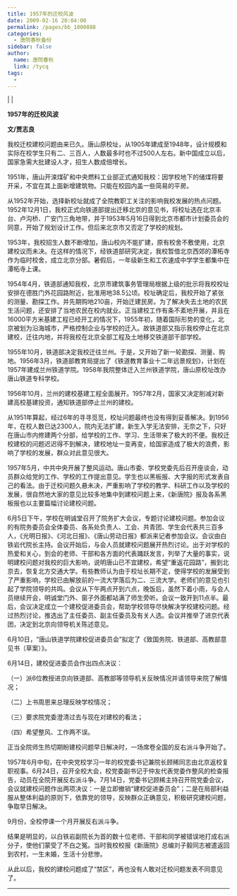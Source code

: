 ```yaml
---
title: 1957年的迁校风波
date: 2009-02-16 20:04:00
permalink: /pages/bb_1000888
categories: 
  - 唐院春秋备份
sidebar: false
author: 
  name: 唐院春秋
  link: /tycq
tags: 
  - 
---
```


|  |

**1957年的迁校风波**

**文/贾志良**

我校迁校建校问题由来已久。唐山原校址，从1905年建成至1948年，设计规模和实际在校学生只有二、三百人，人数最多时也不过500人左右。新中国成立以后，国家急需大批建设人才，招生人数成倍增长。

1951年，唐山开滦煤矿和中央燃料工业部正式通知我校：因学校地下的储煤将要开采，不宜在其上面新增建筑物。只能在校园内盖一些简易的平房。

从1952年开始，选择新校址就成了全院教职工关注的影响我校发展的热点问题。1952年12月1日，我校正式向铁道部提出迁移北京的意见书，将校址选在北京丰台、卢沟桥、广安门三角地带，并于1953年5月16日得到北京市都市计划委员会的同意，开始了规划设计工作。但后来北京市又否定了学校的规划。

1953年，我校招生人数不断增加，唐山校内不能扩建，原有校舍不敷使用，北京建校议而未决。在这样的情况下，经铁道部研究决定，我校暂借北京西郊的潭柘寺作为临时校舍，成立北京分部。暑假后，一年级新生和工农速成中学学生都集中在潭柘寺上课。

1954年4月，铁道部通知我校，北京市建筑事务管理局根据上级的批示将我校校址安排在德胜门外花园路附近，批准用地38.5公顷。校址确定后，我校开始了紧张的测量、勘探工作。并先期购地210亩，开始迁建民房。为了解决失去土地的农民生活问题，还安排了当地农民在校内就业。正当建校工作有条不紊地开展，并且在16000平方米基建工程已经开工的情况下，1955年初，随着国际形势的变化，北京被划为沿海城市，严格控制企业与学校的迁入。故铁道部又指示我校停止在北京建校，迁往内地，并将我校在北京全部工程及土地移交铁道部干部学校。

1955年10月，铁道部决定我校迁往兰州。于是，又开始了新一轮勘探、测量、购地。1956年3月，铁道部教育局提出了《铁道教育事业十二年远景规划》，计划在1957年建成兰州铁道学院。1958年我院整体迁入兰州铁道学院，唐山原校址改办唐山铁道专科学校。

1956年10月，兰州的建校基建工程全面展开。1957年2月，国家又决定削减对新建高校基建投资，通知铁道部停止兰州的建校。

从1951年算起，经过6年的寻寻觅觅，校址问题最终也没有得到妥善解决。到1956年，在校人数已达2300人，院内无法扩建，新生入学无法安排，无奈之下，只好在唐山市内修建两个分部，给学校的工作、学习、生活带来了极大的不便。我校迁校建校的问题迟迟得不到解决，建校地址一变再变，给国家造成了极大的浪费，影响了学校的发展，群众对此意见很大。

1957年5月，中共中央开展了整风运动。唐山市委、学校党委先后召开座谈会，动员群众给党的工作、学校的工作提出意见。学生也以黑板报、大字报的形式发表自己的看法。由于迁校问题久悬未决，严重影响了学校的教学、科研工作以及学校的发展，很自然地大家的意见比较多地集中到建校问题上来，《新唐院》报及各系黑板报也以主要篇幅讨论建校问题。

6月5日下午，学校在明诚堂召开了院务扩大会议，专题讨论建校问题。参加会议的有院务委员会全体委员、各系处负责人、工会、共青团、学生会代表共三百多人，《光明日报》、《河北日报》、《唐山劳动日报》都派来记者参加会议。会议由白铁岩代院长主持。会议开始后，与会人员就建校问题展开热烈讨论。出于对学校的热爱和关心，到会的老师、干部和各方面的代表踊跃发言，列举了大量的事实，说明建校问题对我校的巨大影响，说明唐山已不宜建校，希望“重返花园路”，搬到北京去，恢复北方交通大学。有些教师认为由于校址长期不定，使得学校的发展受到了严重影响，学校已由解放前的一流大学落后为二、三流大学。老师们的意见也引起了学院领导的共鸣。会议从下午两点开到六点，晚饭后，虽然下着小雨，与会人员继续开会，明诚堂门外、窗子外面都站满了师生旁听。会议一致开到11点半。最后，会议决定成立一个建校促进委员会，帮助学校领导尽快解决学校建校问题。经过热烈讨论，推选出了主任委员、副主任委员及有关人选。会议并推举了进京代表团，决定到北京向领导机关陈述意见。

6月10日，“唐山铁道学院建校促进委员会”拟定了《致国务院、铁道部、高教部意见书（草案）》。

6月14日，建校促进委员会作出四点决议：

（一）派6位教授进京向铁道部、高教部等领导机关反映情况并请领导来院了解情况；

（二）上书周恩来总理反映学校情况；

（三）要求院党委澄清过去与现在对建校的看法；

（四）希望整风、工作两不误。

正当全院师生热切期盼建校问题早日解决时，一场席卷全国的反右派斗争开始了。

1957年6月中旬，在中央党校学习一年的校党委书记兼院长顾稀同志由北京返校复职视事。6月24日，召开全校大会，校党委副书记于仲友代表党委作整风的检查报告，动员在全院开展反右派斗争。7月14日，党委书记顾稀主持召开院党委会议，会议就建校问题作出两项决议：一是立即撤销“建校促进委员会”；二是在局部利益服从整体利益的原则下，依靠党的领导，反映群众正确意见，积极研究建校问题，争取早日解决。

9月份，全校停课一个月开展反右派斗争。

结果是明显的，以白铁岩副院长为首的数十位老师、干部和同学被错误地打成右派分子，使他们蒙受了不白之冤。当时我校校报《新唐院》总编刘子毅同志被遣返回到农村，一生未婚，生活十分悲惨。

从此以后，我校的建校问题成了“禁区”，再也没有人敢对迁校问题发表不同意见了。  
  
---